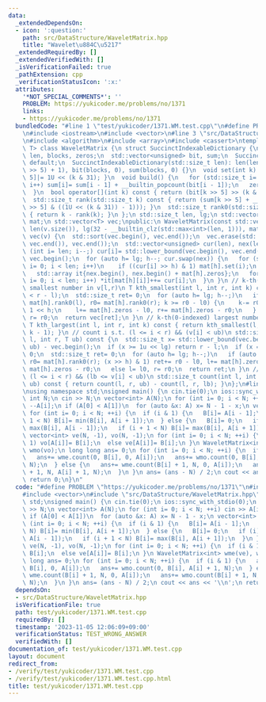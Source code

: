 ```yaml
---
data:
  _extendedDependsOn:
  - icon: ':question:'
    path: src/DataStructure/WaveletMatrix.hpp
    title: "Wavelet\u884C\u5217"
  _extendedRequiredBy: []
  _extendedVerifiedWith: []
  _isVerificationFailed: true
  _pathExtension: cpp
  _verificationStatusIcon: ':x:'
  attributes:
    '*NOT_SPECIAL_COMMENTS*': ''
    PROBLEM: https://yukicoder.me/problems/no/1371
    links:
    - https://yukicoder.me/problems/no/1371
  bundledCode: "#line 1 \"test/yukicoder/1371.WM.test.cpp\"\n#define PROBLEM \"https://yukicoder.me/problems/no/1371\"\
    \n#include <iostream>\n#include <vector>\n#line 3 \"src/DataStructure/WaveletMatrix.hpp\"\
    \n#include <algorithm>\n#include <array>\n#include <cassert>\ntemplate <class\
    \ T> class WaveletMatrix {\n struct SuccinctIndexableDictionary {\n  std::size_t\
    \ len, blocks, zeros;\n  std::vector<unsigned> bit, sum;\n  SuccinctIndexableDictionary()=\
    \ default;\n  SuccinctIndexableDictionary(std::size_t len): len(len), blocks((len\
    \ >> 5) + 1), bit(blocks, 0), sum(blocks, 0) {}\n  void set(int k) { bit[k >>\
    \ 5]|= 1U << (k & 31); }\n  void build() {\n   for (std::size_t i= 1; i < blocks;\
    \ i++) sum[i]= sum[i - 1] + __builtin_popcount(bit[i - 1]);\n   zeros= rank0(len);\n\
    \  }\n  bool operator[](int k) const { return (bit[k >> 5] >> (k & 31)) & 1; }\n\
    \  std::size_t rank(std::size_t k) const { return (sum[k >> 5] + __builtin_popcount(bit[k\
    \ >> 5] & ((1U << (k & 31)) - 1))); }\n  std::size_t rank0(std::size_t k) const\
    \ { return k - rank(k); }\n };\n std::size_t len, lg;\n std::vector<SuccinctIndexableDictionary>\
    \ mat;\n std::vector<T> vec;\npublic:\n WaveletMatrix(const std::vector<T> &v):\
    \ len(v.size()), lg(32 - __builtin_clz(std::max<int>(len, 1))), mat(lg, len),\
    \ vec(v) {\n  std::sort(vec.begin(), vec.end());\n  vec.erase(std::unique(vec.begin(),\
    \ vec.end()), vec.end());\n  std::vector<unsigned> cur(len), nex(len);\n  for\
    \ (int i= len; i--;) cur[i]= std::lower_bound(vec.begin(), vec.end(), v[i]) -\
    \ vec.begin();\n  for (auto h= lg; h--; cur.swap(nex)) {\n   for (std::size_t\
    \ i= 0; i < len; i++)\n    if ((cur[i] >> h) & 1) mat[h].set(i);\n   mat[h].build();\n\
    \   std::array it{nex.begin(), nex.begin() + mat[h].zeros};\n   for (std::size_t\
    \ i= 0; i < len; i++) *it[mat[h][i]]++= cur[i];\n  }\n }\n // k-th(0-indexed)\
    \ smallest number in v[l,r)\n T kth_smallest(int l, int r, int k) const {\n  assert(k\
    \ < r - l);\n  std::size_t ret= 0;\n  for (auto h= lg; h--;)\n   if (auto l0=\
    \ mat[h].rank0(l), r0= mat[h].rank0(r); k >= r0 - l0) {\n    k-= r0 - l0, ret|=\
    \ 1 << h;\n    l+= mat[h].zeros - l0, r+= mat[h].zeros - r0;\n   } else l= l0,\
    \ r= r0;\n  return vec[ret];\n }\n // k-th(0-indexed) largest number in v[l,r)\n\
    \ T kth_largest(int l, int r, int k) const { return kth_smallest(l, r, r - l -\
    \ k - 1); }\n // count i s.t. (l <= i < r) && (v[i] < ub)\n std::size_t count(int\
    \ l, int r, T ub) const {\n  std::size_t x= std::lower_bound(vec.begin(), vec.end(),\
    \ ub) - vec.begin();\n  if (x >= 1u << lg) return r - l;\n  if (x == 0) return\
    \ 0;\n  std::size_t ret= 0;\n  for (auto h= lg; h--;)\n   if (auto l0= mat[h].rank0(l),\
    \ r0= mat[h].rank0(r); (x >> h) & 1) ret+= r0 - l0, l+= mat[h].zeros - l0, r+=\
    \ mat[h].zeros - r0;\n   else l= l0, r= r0;\n  return ret;\n }\n // count i s.t.\
    \ (l <= i < r) && (lb <= v[i] < ub)\n std::size_t count(int l, int r, T lb, T\
    \ ub) const { return count(l, r, ub) - count(l, r, lb); }\n};\n#line 5 \"test/yukicoder/1371.WM.test.cpp\"\
    \nusing namespace std;\nsigned main() {\n cin.tie(0);\n ios::sync_with_stdio(0);\n\
    \ int N;\n cin >> N;\n vector<int> A(N);\n for (int i= 0; i < N; ++i) cin >> A[i],\
    \ --A[i];\n if (A[0] < A[1])\n  for (auto &x: A) x= N - 1 - x;\n vector<int> B(N);\n\
    \ for (int i= 0; i < N; ++i) {\n  if (i & 1) {\n   B[i]= A[i - 1];\n   if (i +\
    \ 1 < N) B[i]= min(B[i], A[i + 1]);\n  } else {\n   B[i]= 0;\n   if (i) B[i]=\
    \ max(B[i], A[i - 1]);\n   if (i + 1 < N) B[i]= max(B[i], A[i + 1]);\n  }\n }\n\
    \ vector<int> ve(N, -1), vo(N, -1);\n for (int i= 0; i < N; ++i) {\n  if (i &\
    \ 1) vo[A[i]]= B[i];\n  else ve[A[i]]= B[i];\n }\n WaveletMatrix<int> wme(ve),\
    \ wmo(vo);\n long long ans= 0;\n for (int i= 0; i < N; ++i) {\n  if (i & 1) {\n\
    \   ans+= wme.count(0, B[i], 0, A[i]);\n   ans+= wmo.count(0, B[i], A[i] + 1,\
    \ N);\n  } else {\n   ans+= wme.count(B[i] + 1, N, 0, A[i]);\n   ans+= wmo.count(B[i]\
    \ + 1, N, A[i] + 1, N);\n  }\n }\n ans= (ans - N) / 2;\n cout << ans << '\\n';\n\
    \ return 0;\n}\n"
  code: "#define PROBLEM \"https://yukicoder.me/problems/no/1371\"\n#include <iostream>\n\
    #include <vector>\n#include \"src/DataStructure/WaveletMatrix.hpp\"\nusing namespace\
    \ std;\nsigned main() {\n cin.tie(0);\n ios::sync_with_stdio(0);\n int N;\n cin\
    \ >> N;\n vector<int> A(N);\n for (int i= 0; i < N; ++i) cin >> A[i], --A[i];\n\
    \ if (A[0] < A[1])\n  for (auto &x: A) x= N - 1 - x;\n vector<int> B(N);\n for\
    \ (int i= 0; i < N; ++i) {\n  if (i & 1) {\n   B[i]= A[i - 1];\n   if (i + 1 <\
    \ N) B[i]= min(B[i], A[i + 1]);\n  } else {\n   B[i]= 0;\n   if (i) B[i]= max(B[i],\
    \ A[i - 1]);\n   if (i + 1 < N) B[i]= max(B[i], A[i + 1]);\n  }\n }\n vector<int>\
    \ ve(N, -1), vo(N, -1);\n for (int i= 0; i < N; ++i) {\n  if (i & 1) vo[A[i]]=\
    \ B[i];\n  else ve[A[i]]= B[i];\n }\n WaveletMatrix<int> wme(ve), wmo(vo);\n long\
    \ long ans= 0;\n for (int i= 0; i < N; ++i) {\n  if (i & 1) {\n   ans+= wme.count(0,\
    \ B[i], 0, A[i]);\n   ans+= wmo.count(0, B[i], A[i] + 1, N);\n  } else {\n   ans+=\
    \ wme.count(B[i] + 1, N, 0, A[i]);\n   ans+= wmo.count(B[i] + 1, N, A[i] + 1,\
    \ N);\n  }\n }\n ans= (ans - N) / 2;\n cout << ans << '\\n';\n return 0;\n}"
  dependsOn:
  - src/DataStructure/WaveletMatrix.hpp
  isVerificationFile: true
  path: test/yukicoder/1371.WM.test.cpp
  requiredBy: []
  timestamp: '2023-11-05 12:06:09+09:00'
  verificationStatus: TEST_WRONG_ANSWER
  verifiedWith: []
documentation_of: test/yukicoder/1371.WM.test.cpp
layout: document
redirect_from:
- /verify/test/yukicoder/1371.WM.test.cpp
- /verify/test/yukicoder/1371.WM.test.cpp.html
title: test/yukicoder/1371.WM.test.cpp
---
```

